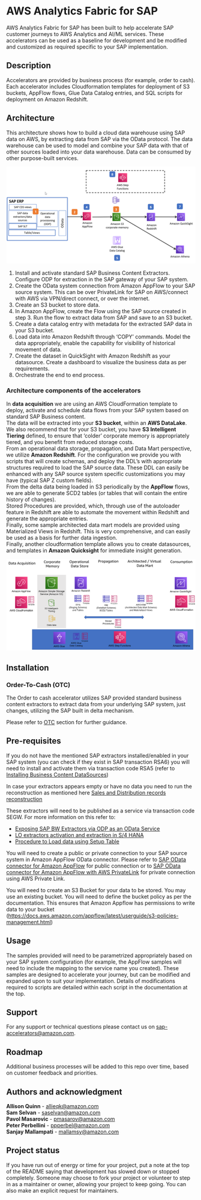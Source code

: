 # AWS Analytics Fabric for SAP

AWS Analytics Fabric for SAP has been built to help accelerate SAP customer journeys to AWS Analytics and AI/ML services.  These accelerators can be used as a baseline for development and be modified and customized as required specific to your SAP implementation.  

## Description
Accelerators are provided by business process (for example, order to cash).  Each accelerator includes Cloudformation templates for deployment of S3 buckets, AppFlow flows, Glue Data Catalog entries, and SQL scripts for deployment on Amazon Redshift.

## Architecture

This architecture shows how to build a cloud data warehouse using SAP data on AWS, by extracting data from SAP via the OData protocol. The data warehouse can be used to model and combine your SAP data with that of other sources loaded into your data warehouse.  Data can be consumed by other purpose-built services.

![Cloud DataWarehouse Architecture](Architecture/CDW-architecture-01.png)

1) Install and activate standard SAP Business Content Extractors. Configure ODP for extraction in the SAP gateway of your SAP system.
2) Create the OData system connection from Amazon AppFlow to your SAP source system.  This can be over PrivateLink for SAP on AWS/connect with AWS via VPN/direct connect, or over the internet.
3) Create an S3 bucket to store data.
4) In Amazon AppFlow, create the Flow using the SAP source created in step 3.  Run the flow to extract data from SAP and save to an S3 bucket.  
5) Create a data catalog entry with metadata for the extracted SAP data in your S3 bucket.
6) Load data into Amazon Redshift through ‘COPY’ commands.  Model the data appropriately, enable the capability for visibility of historical movement of data.
7) Create the dataset in QuickSight with Amazon Redshift as your datasource. Create a dashboard to visualize the business data as per requirements.
8) Orchestrate the end to end process.

### Architecture components of the accelerators
In **data acquisition** we are using an AWS CloudFormation template to deploy, activate and schedule data flows from your SAP system based on standard SAP Business content. \
The data will be extracted into your **S3 bucket**, within an **AWS DataLake**. We also recommend that for your S3 bucket, you have **S3 Intelligent Tiering** defined, to ensure that ‘colder’ corporate memory is appropriately tiered, and you benefit from reduced storage costs. \
From an operational data storage, propagation, and Data Mart perspective, we utilize **Amazon Redshift**. For the configuration we provide you with scripts that will create schemas, and deploy the DDL’s with appropriate structures required to load the SAP source data.  These DDL can easily be enhanced with any SAP source system specific customizations you may have (typical SAP Z custom fields). \
From the delta data being loaded in S3 periodically by the **AppFlow** flows, we are able to generate SCD2 tables (or tables that will contain the entire history of changes). \
Stored Procedures are provided, which, through use of the autoloader feature in Redshift are able to automate the movement within Redshift and generate the appropriate entries.  
Finally, some sample architected data mart models are provided using Materialized Views in Redshift.  This is very comprehensive, and can easily be used as a basis for further data ingestion.\
Finally, another cloudformation template allows you to create datasources, and templates in **Amazon Quicksight** for immediate insight generation. 


![Cloud DataWarehouse Architecture](Architecture/CDW-architecture-02.png)

## Installation

### Order-To-Cash (OTC)

The Order to cash accelerator utilizes SAP provided standard business content extractors to extract data from your underlying SAP system, just changes, utilizing the SAP built in delta mechanism.

Please refer to [OTC](order-to-cash/README.md) section for further guidance.

## Pre-requisites

If you do not have the mentioned SAP extractors installed/enabled in your SAP system (you can check if they exist in SAP transaction RSA6) you will need to install and activate them via transaction code RSA5 (refer to [Installing Business Content DataSources](https://help.sap.com/docs/SAP_HANA_PLATFORM/3a867e2b61f14795bf39a60bba5bccc9/bc01e6d8bb571014957c9c67683adecb.html?version=2.0.04))

In case your extractors appears empty or have no data you need to run the reconstruction as mentioned here [Sales and Distribution records reconstruction](https://help.sap.com/saphelp_SCM700_ehp02/helpdata/en/04/356f5141e2192be10000000a441470/content.htm?no_cache=true)

These extractors will need to be published as a service via transaction code SEGW. For more information on this refer to: 
- [Exposing SAP BW Extractors via ODP as an OData Service](hhttps://blogs.sap.com/2020/11/02/exposing-sap-bw-extractors-via-odp-as-an-odata-service/)
- [LO extractors activation and extraction in S/4 HANA](https://blogs.sap.com/2017/02/14/lo-extractors-activation-and-extraction-in-s4-hana/)
- [Procedure to Load data using Setup Table](https://blogs.sap.com/2014/09/17/procedure-to-load-data-using-setup-table/)

You will need to create a public or private connection to your SAP source system in Amazon AppFlow OData connector. Please refer to [SAP OData connector for Amazon AppFlow](https://docs.aws.amazon.com/appflow/latest/userguide/sapodata.html) for public connection or to [SAP OData connector for Amazon AppFlow with AWS PrivateLink](https://aws.amazon.com/blogs/awsforsap/share-sap-odata-services-securely-through-aws-privatelink-and-the-amazon-appflow-sap-connector/) for private connection using AWS Private Link.

You will need to create an S3 Bucket for your data to be stored.  You may use an existing bucket.  You will need to define the bucket policy as per the documentation.  This ensures that Amazon Appflow has permissions to write data to your bucket (https://docs.aws.amazon.com/appflow/latest/userguide/s3-policies-management.html)

## Usage
The samples provided will need to be parametrized appropriately based on your SAP system configuration (for example, the AppFlow samples will need to include the mapping to the service name you created).  These samples are designed to accelerate your journey, but can be modified and expanded upon to suit your implementation.  Details of modifications required to scripts are detailed within each script in the documentation at the top.

## Support
For any support or technical questions please contact us on sap-accelerators@amazon.com.

## Roadmap
Additional business processes will be added to this repo over time, based on customer feedback and priorities.

## Authors and acknowledgment
**Allison Quinn** - allieqk@amazon.com \
**Sam Selvan** - saselvan@amazon.com \
**Pavol Masarovic** - pmasarov@amazon.com \
**Peter Perbellini** - ppperbel@amazon.com \
**Sanjay Mallampati** - mallamsy@amazon.com 

## Project status
If you have run out of energy or time for your project, put a note at the top of the README saying that development has slowed down or stopped completely. Someone may choose to fork your project or volunteer to step in as a maintainer or owner, allowing your project to keep going. You can also make an explicit request for maintainers.
